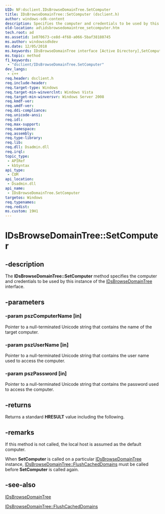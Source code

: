 ```yaml
---
UID: NF:dsclient.IDsBrowseDomainTree.SetComputer
title: IDsBrowseDomainTree::SetComputer (dsclient.h)
author: windows-sdk-content
description: Specifies the computer and credentials to be used by this instance of the IDsBrowseDomainTree interface.
old-location: ad\idsbrowsedomaintree_setcomputer.htm
tech.root: ad
ms.assetid: 1e070673-ce8d-4f68-a066-5baf38180745
ms.author: windowssdkdev
ms.date: 12/05/2018
ms.keywords: IDsBrowseDomainTree interface [Active Directory],SetComputer method, IDsBrowseDomainTree.SetComputer, IDsBrowseDomainTree::SetComputer, SetComputer, SetComputer method [Active Directory], SetComputer method [Active Directory],IDsBrowseDomainTree interface, _glines_idsbrowsedomaintree_setcomputer, ad.idsbrowsedomaintree__setcomputer, ad.idsbrowsedomaintree_setcomputer, dsclient/IDsBrowseDomainTree::SetComputer
ms.topic: method
f1_keywords: 
 - "dsclient/IDsBrowseDomainTree.SetComputer"
dev_langs:
 - c++
req.header: dsclient.h
req.include-header: 
req.target-type: Windows
req.target-min-winverclnt: Windows Vista
req.target-min-winversvr: Windows Server 2008
req.kmdf-ver: 
req.umdf-ver: 
req.ddi-compliance: 
req.unicode-ansi: 
req.idl: 
req.max-support: 
req.namespace: 
req.assembly: 
req.type-library: 
req.lib: 
req.dll: Dsadmin.dll
req.irql: 
topic_type:
 - APIRef
 - kbSyntax
api_type:
 - COM
api_location:
 - Dsadmin.dll
api_name:
 - IDsBrowseDomainTree.SetComputer
targetos: Windows
req.typenames: 
req.redist: 
ms.custom: 19H1
---
```


# IDsBrowseDomainTree::SetComputer


## -description


The <b>IDsBrowseDomainTree::SetComputer</b> method specifies the computer and credentials to be used by this instance of the <a href="https://docs.microsoft.com/windows/desktop/api/dsclient/nn-dsclient-idsbrowsedomaintree">IDsBrowseDomainTree</a> interface.


## -parameters




### -param pszComputerName [in]

Pointer to a null-terminated Unicode string that contains the name of the target computer.


### -param pszUserName [in]

Pointer to a null-terminated Unicode string that contains the user name used to access the  computer.


### -param pszPassword [in]

Pointer to a null-terminated Unicode string that contains the password used to access the  computer.


## -returns



Returns a standard <b>HRESULT</b> value including the following.




## -remarks



If this method is not called, the local host is assumed as the default computer.

When <b>SetComputer</b> is called on a particular <a href="https://docs.microsoft.com/windows/desktop/api/dsclient/nn-dsclient-idsbrowsedomaintree">IDsBrowseDomainTree</a> instance, <a href="https://docs.microsoft.com/windows/desktop/api/dsclient/nf-dsclient-idsbrowsedomaintree-flushcacheddomains">IDsBrowseDomainTree::FlushCachedDomains</a> must be called before <b>SetComputer</b> is called again.




## -see-also




<a href="https://docs.microsoft.com/windows/desktop/api/dsclient/nn-dsclient-idsbrowsedomaintree">IDsBrowseDomainTree</a>



<a href="https://docs.microsoft.com/windows/desktop/api/dsclient/nf-dsclient-idsbrowsedomaintree-flushcacheddomains">IDsBrowseDomainTree::FlushCachedDomains</a>
 

 

